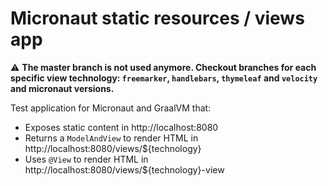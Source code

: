 # Micronaut static resources / views app #

:warning: **The master branch is not used anymore. Checkout branches for each specific view technology: `freemarker`, `handlebars`, 
`thymeleaf` and `velocity` and micronaut versions.**

Test application for Micronaut and GraalVM that:

- Exposes static content in http://localhost:8080
- Returns a `ModelAndView` to render HTML in http://localhost:8080/views/${technology}
- Uses `@View` to render HTML in http://localhost:8080/views/${technology}-view
